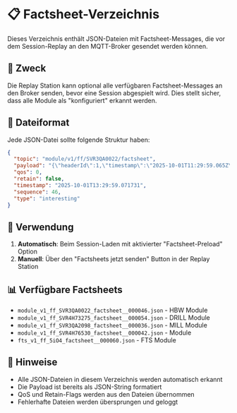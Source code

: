 # 📋 Factsheet-Verzeichnis

Dieses Verzeichnis enthält JSON-Dateien mit Factsheet-Messages, die vor dem Session-Replay an den MQTT-Broker gesendet werden können.

## 🎯 Zweck

Die Replay Station kann optional alle verfügbaren Factsheet-Messages an den Broker senden, bevor eine Session abgespielt wird. Dies stellt sicher, dass alle Module als "konfiguriert" erkannt werden.

## 📁 Dateiformat

Jede JSON-Datei sollte folgende Struktur haben:

```json
{
  "topic": "module/v1/ff/SVR3QA0022/factsheet",
  "payload": "{\"headerId\":1,\"timestamp\":\"2025-10-01T11:29:59.065Z\",\"version\":\"1.3.0\",\"manufacturer\":\"Fischertechnik\",\"serialNumber\":\"SVR3QA0022\",\"typeSpecification\":{\"seriesName\":\"MOD-FF22+HBW+24V\",\"moduleClass\":\"HBW\"},...}",
  "qos": 0,
  "retain": false,
  "timestamp": "2025-10-01T13:29:59.071731",
  "sequence": 46,
  "type": "interesting"
}
```

## 🔧 Verwendung

1. **Automatisch**: Beim Session-Laden mit aktivierter "Factsheet-Preload" Option
2. **Manuell**: Über den "Factsheets jetzt senden" Button in der Replay Station

## 📊 Verfügbare Factsheets

- `module_v1_ff_SVR3QA0022_factsheet__000046.json` - HBW Module
- `module_v1_ff_SVR4H73275_factsheet__000054.json` - DRILL Module  
- `module_v1_ff_SVR3QA2098_factsheet__000036.json` - MILL Module
- `module_v1_ff_SVR4H76530_factsheet__000042.json` - Module
- `fts_v1_ff_5iO4_factsheet__000060.json` - FTS Module

## 🚀 Hinweise

- Alle JSON-Dateien in diesem Verzeichnis werden automatisch erkannt
- Die Payload ist bereits als JSON-String formatiert
- QoS und Retain-Flags werden aus den Dateien übernommen
- Fehlerhafte Dateien werden übersprungen und geloggt
